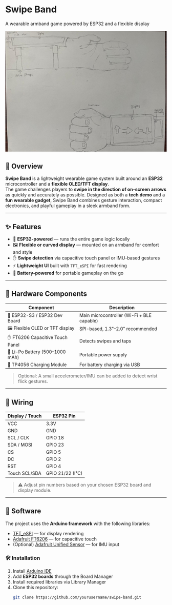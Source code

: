 #  Swipe Band  
A wearable armband game powered by ESP32 and a flexible display

![Swipe Band Mockup](CONCEPT.jpg) <!-- Optional: replace with your image -->

## 📖 Overview
**Swipe Band** is a lightweight wearable game system built around an **ESP32** microcontroller and a **flexible OLED/TFT display**.  
The game challenges players to **swipe in the direction of on-screen arrows** as quickly and accurately as possible. Designed as both a **tech demo** and a **fun wearable gadget**, Swipe Band combines gesture interaction, compact electronics, and playful gameplay in a sleek armband form.

---

## ✨ Features
- 🧠 **ESP32-powered** — runs the entire game logic locally  
- 🖼️ **Flexible or curved display** — mounted on an armband for comfort and style  
- ✋ **Swipe detection** via capacitive touch panel or IMU-based gestures  
- ⚡ **Lightweight UI** built with `TFT_eSPI` for fast rendering  
- 🔋 **Battery-powered** for portable gameplay on the go

---

## 🧱 Hardware Components
| Component                        | Description                                     |
|-----------------------------------|-------------------------------------------------|
| 🧠 ESP32-S3 / ESP32 Dev Board      | Main microcontroller (Wi-Fi + BLE capable)     |
| 🖼️ Flexible OLED or TFT display    | SPI-based, 1.3"–2.0" recommended               |
| ✋ FT6206 Capacitive Touch Panel  | Detects swipes and taps                        |
| 🔋 Li-Po Battery (500–1000 mAh)   | Portable power supply                          |
| 🔌 TP4056 Charging Module        | For battery charging via USB                   |

> Optional: A small accelerometer/IMU can be added to detect wrist flick gestures.

---

## 🔌 Wiring
| Display / Touch | ESP32 Pin |
|------------------|-----------|
| VCC              | 3.3V     |
| GND              | GND      |
| SCL / CLK        | GPIO 18  |
| SDA / MOSI       | GPIO 23  |
| CS               | GPIO 5   |
| DC               | GPIO 2   |
| RST              | GPIO 4   |
| Touch SCL/SDA    | GPIO 21/22 (I²C) |

> ⚠️ Adjust pin numbers based on your chosen ESP32 board and display module.

---

## 🧠 Software
The project uses the **Arduino framework** with the following libraries:

- [TFT_eSPI](https://github.com/Bodmer/TFT_eSPI) — for display rendering  
- [Adafruit FT6206](https://github.com/adafruit/Adafruit_FT6206_Library) — for capacitive touch  
- (Optional) [Adafruit Unified Sensor](https://github.com/adafruit/Adafruit_Sensor) — for IMU input

### 🛠️ Installation
1. Install [Arduino IDE](https://www.arduino.cc/en/software)  
2. Add **ESP32 boards** through the Board Manager  
3. Install required libraries via Library Manager  
4. Clone this repository:
   ```bash
   git clone https://github.com/yourusername/swipe-band.git
